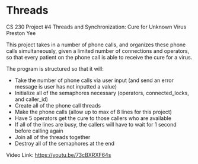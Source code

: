 # Threads
CS 230 Project #4 Threads and Synchronization: Cure for Unknown Virus
Preston Yee

This project takes in a number of phone calls, and organizes these phone calls simultaneously, given a limited number of connections and operators, so that every patient on the phone call is able to receive the cure for a virus.

The program is structured so that it will:
- Take the number of phone calls via user input (and send an error message is user has not inputted a value)
- Initialize all of the semaphores necessary (operators, connected_locks, and caller_id)
- Create all of the phone call threads
- Make the phone calls (allow up to max of 8 lines for this project)
- Have 5 operators get the cure to those callers who are available
- If all of the lines are busy, the callers will have to wait for 1 second before calling again
- Join all of the threads together
- Destroy all of the semaphores at the end

Video Link: https://youtu.be/73cBXRXF64s
